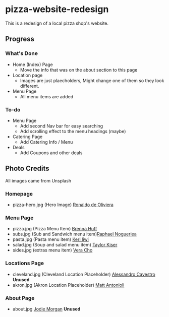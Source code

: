 # pizza-website-redesign

This is a redesign of a local pizza shop's website.

## Progress

### What's Done

- Home (Index) Page
  - Move the info that was on the about section to this page
- Location page
  - Images are just plaecholders, Might change one of them so they look different.
- Menu Page
  - All menu items are added

### To-do

- Menu Page
  - Add second Nav bar for easy searching
  - Add scrolling effect to the menu headings (maybe)
- Catering Page
  - Add Catering Info / Menu
- Deals
  - Add Coupons and other deals

## Photo Credits

All images came from Unsplash

### Homepage

- pizza-hero.jpg (Hero Image) [Ronaldo de Oliviera](https://unsplash.com/@macrobioticos)

### Menu Page

- pizza.jpg (Pizza Menu Item) [Brenna Huff](https://unsplash.com/@brenna_lynn)
- subs.jpg (Sub and Sandwich menu item)[Raphael Nogueriea](https://unsplash.com/@phaelnogueira)
- pasta.jpg (Pasta menu item) [Keri Iiwi](https://unsplash.com/@keriliwi)
- salad.jpg (Soup and salad menu item) [Taylor Kiser](https://unsplash.com/@foodfaithfit)
- sides.jpg (extras menu item) [Vera Cho](https://unsplash.com/@yunweimeng)

### Locations Page

- cleveland.jpg (Cleveland Location Placeholder) [Alessandro Cavestro](https://unsplash.com/@alessandrocavestro_) ****Unused****
- akron.jpg (Akron Location Placeholder) [Matt Antonioli](https://unsplash.com/@antoniolio)

### About Page

- about.jpg [Jodie Morgan](https://unsplash.com/@twoluckyspoons) ****Unused****
